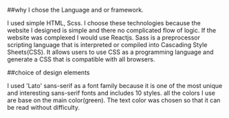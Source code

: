 ##why I chose the Language and or framework.

I used simple HTML, Scss. I choose these technologies because the website I designed is simple and there no complicated flow of logic.
If the website was complexed I would use Reactjs. Sass is a preprocessor scripting language that is interpreted or compiled into Cascading Style Sheets(CSS). It allows users to use CSS as a programming language and generate a CSS that is compatible with all browsers.

##choice of design elements

I used 'Lato' sans-serif as a font family because it is one of the most unique and interesting sans-serif fonts and includes 10 styles.
all the colors I use are base on the main color(green). The text color was chosen so that it can be read without difficulty.